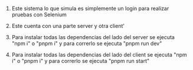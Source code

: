 1. Este sistema lo que simula es simplemente un login para realizar pruebas con Selenium

2. Este cuenta con una parte server y otra client'

3. Para instalar todas las dependencias del lado del server se ejecuta "npm i" o "pnpm i" y para correrlo se ejecuta "pnpm run dev"

3. Para instalar todas las dependencias del lado del client se ejecuta "npm i" o "pnpm i" y para correrlo se ejecuta "pnpm run start"
